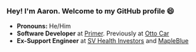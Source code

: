 ### Hey! I'm Aaron. Welcome to my GitHub profile 😄

- **Pronouns:** He/Him
- **Software Developer** at [Primer](https://primer.io). Previously at [Otto Car](https://ottocar.co.uk/)
- **Ex-Support Engineer** at [SV Health Investors](https://svhealthinvestors.com/) and [MapleBlue](http://mapleblue.com/)

<!--
**aarontraynor/aarontraynor** is a ✨ _special_ ✨ repository because its `README.md` (this file) appears on your GitHub profile.

Here are some ideas to get you started:

- 🔭 I’m currently working on ...
- 🌱 I’m currently learning ...
- 👯 I’m looking to collaborate on ...
- 🤔 I’m looking for help with ...
- 💬 Ask me about ...
- 📫 How to reach me: ...
- 😄 Pronouns: ...
- ⚡ Fun fact: ...
-->
